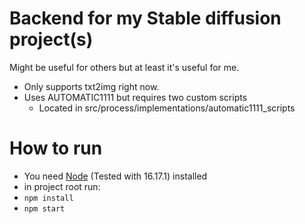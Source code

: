 # Backend for my Stable diffusion project(s)
Might be useful for others but at least it's useful for me. 
* Only supports txt2img right now.
* Uses AUTOMATIC1111 but requires two custom scripts
  * Located in src/process/implementations/automatic1111_scripts

# How to run
* You need [Node](https://nodejs.org/en/) (Tested with 16.17.1) installed
* in project root run: 
* `npm install`
* `npm start`